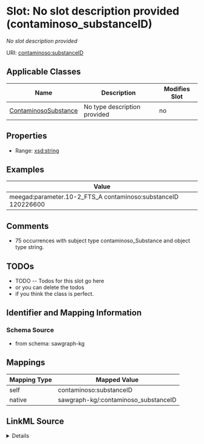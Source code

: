 

# Slot: No slot description provided (contaminoso_substanceID)


_No slot description provided_





URI: [contaminoso:substanceID](http://sawgraph.spatialai.org/v1/contaminoso#substanceID)



<!-- no inheritance hierarchy -->





## Applicable Classes

| Name | Description | Modifies Slot |
| --- | --- | --- |
| [ContaminosoSubstance](../classes/ContaminosoSubstance.md) | No type description provided |  no  |







## Properties

* Range: [xsd:string](http://www.w3.org/2001/XMLSchema#string)






## Examples

| Value |
| --- |
| meegad:parameter.10-2_FTS_A contaminoso:substanceID 120226600 |

## Comments

* 75 occurrences with subject type contaminoso_Substance and object type string.

## TODOs

* TODO -- Todos for this slot go here
* or you can delete the todos
* if you think the class is perfect.

## Identifier and Mapping Information







### Schema Source


* from schema: sawgraph-kg




## Mappings

| Mapping Type | Mapped Value |
| ---  | ---  |
| self | contaminoso:substanceID |
| native | sawgraph-kg/:contaminoso_substanceID |




## LinkML Source

<details>
```yaml
name: contaminoso_substanceID
description: No slot description provided
title: No slot description provided
todos:
- TODO -- Todos for this slot go here
- or you can delete the todos
- if you think the class is perfect.
comments:
- 75 occurrences with subject type contaminoso_Substance and object type string.
examples:
- value: meegad:parameter.10-2_FTS_A contaminoso:substanceID 120226600
from_schema: sawgraph-kg
rank: 1000
slot_uri: contaminoso:substanceID
alias: contaminoso_substanceID
domain_of:
- contaminoso_Substance
range: string

```
</details>